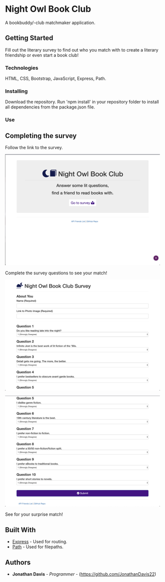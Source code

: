 # Night Owl Book Club

A bookbuddy/-club matchmaker application.

## Getting Started

Fill out the literary survey to find out who you match with to create a literary friendship or even start a book club!

### Technologies

HTML, CSS, Bootstrap, JavaScript, Express, Path.

### Installing

Download the repository. Run 'npm install' in your repository folder to install all dependencies from the package.json file.

### Use

## Completing the survey

Follow the link to the survey.

![Homepage](https://raw.githubusercontent.com/JonathanDavis22/Night-Owl-Book-Club/master/Images/Screen%20Shot%202019-01-23%20at%2012.18.08%20AM.png "Homepage")

Complete the survey questions to see your match!

![Survey1](https://raw.githubusercontent.com/JonathanDavis22/Night-Owl-Book-Club/master/Images/Screen%20Shot%202019-01-23%20at%2012.18.26%20AM.png "Survey1")

![Survey2](https://raw.githubusercontent.com/JonathanDavis22/Night-Owl-Book-Club/master/Images/Screen%20Shot%202019-01-23%20at%2012.18.34%20AM.png "Survey2")

See for your surprise match!

## Built With

* [Express](https://www.npmjs.com/package/express) - Used for routing.
* [Path](https://www.npmjs.com/package/path) - Used for filepaths.

## Authors

* **Jonathan Davis** - *Programmer* - (https://github.com/JonathanDavis22)
